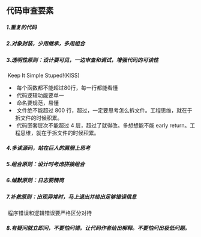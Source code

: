 ## 代码审查要素

##### 1.重复的代码

##### 2.对象封装，少用继承，多用组合

##### 3.透明性原则：设计要可见，一边审查和调试，增强代码的可读性

​	Keep It Simple Stuped!(KISS)
- ​	每个函数都不能超过80行，每一行都能看懂
- ​	代码逻辑功能要单一
- ​	命名要规范，易懂
- ​	文件绝不能超过 800 行，超过，一定要思考怎么拆文件。工程思维，就在于拆文件的时候积累。
- ​    代码嵌套层次不能超过 4 层，超过了就得改。多想想能不能 early return。工程思维，就在于拆文件的时候积累。

##### 4.多读源码，站在巨人的肩膀上思考

##### 5.组合原则：设计时考虑拼接组合

##### 6.缄默原则：日志要精简

##### 7.补救原则：出现异常时，马上退出并给出足够错误信息

​	程序错误和逻辑错误要严格区分对待

##### 8.有疑问就立即问，不要怕问错。让代码作者给出解释。不要怕问出极低问题。